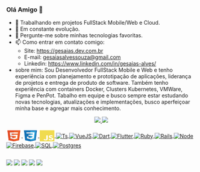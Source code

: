### Olá Amigo 👋

- 🔭 Trabalhando em projetos FullStack Mobile/Web e Cloud.
- 🌱 Em constante evolução.
- 💬 Pergunte-me sobre minhas tecnologias favoritas.
- 📫 Como entrar em contato comigo:
  - Site: https://gesaias.dev.com.br
  - E-mail: gesaiasalvessouza@gmail.com
  - Linkedin: https://www.linkedin.com/in/gesaias-alves/
- sobre mim:
  Sou Desenvolvedor FullStack Mobile e Web e tenho experiência com planejamento e prototipação de aplicações, liderança de projetos e entrega de produto de software. Também tenho experiência com containers Docker, Clusters Kubernetes, VMWare, Figma e PenPot. Tabalho em equipe e busco sempre estar estudando novas tecnologias, atualizações e implementações, busco aperfeiçoar minha base e agregar mais conhecimento.

<div align="center">
  <a href="https://github.com/Gesaias">
  <img height="180em" src="https://github-readme-stats.vercel.app/api?username=Gesaias&show_icons=true&theme=dark&include_all_commits=true&count_private=true"/>
  <img height="180em" src="https://github-readme-stats.vercel.app/api/top-langs/?username=Gesaias&layout=compact&langs_count=7&theme=dark"/>
</div>
  
<div style="display: inline_block"><br>
  <img align="center" alt="HTML" height="30" width="40" src="https://raw.githubusercontent.com/devicons/devicon/master/icons/html5/html5-original.svg">
  <img align="center" alt="CSS" height="30" width="40" src="https://raw.githubusercontent.com/devicons/devicon/master/icons/css3/css3-original.svg">
  <img align="center" alt="Js" height="30" width="40" src="https://raw.githubusercontent.com/devicons/devicon/master/icons/javascript/javascript-plain.svg">  
  <img align="center" alt="Ts" src="https://img.icons8.com/color/40/000000/typescript.png"/>    
  <img align="center" alt="VueJS" height="30" width="40" src="https://cdn.jsdelivr.net/gh/devicons/devicon/icons/vuejs/vuejs-original.svg">
  <img align="center" alt="Dart" src="https://img.icons8.com/color/40/000000/dart.png"/>
  <img align="center" alt="Flutter" src="https://img.icons8.com/color/38/000000/flutter.png"/>
  <img align="center" alt="Ruby" src="https://img.icons8.com/color/40/000000/ruby-programming-language.png"/>
  <img align="center" alt="Rails" src="https://img.icons8.com/external-tal-revivo-color-tal-revivo/48/000000/external-rails-a-server-side-web-application-framework-written-in-ruby-logo-color-tal-revivo.png"/>
  <img align="center" alt="Node" src="https://img.icons8.com/color/48/000000/nodejs.png"/>
  <img align="center" alt="Firebase" height="30" width="40" src="https://cdn.jsdelivr.net/gh/devicons/devicon/icons/firebase/firebase-plain.svg">
  <img align="center" alt="SQL" height="30" width="40" src="https://cdn.jsdelivr.net/gh/devicons/devicon/icons/mysql/mysql-original.svg">
  <img align="center" alt="Postgres" src="https://img.icons8.com/color/38/000000/postgreesql.png"/>
  
</div>
  
##
  
<div>
   	<a href="https://api.whatsapp.com/send?phone=5569999425269&text=Ol%C3%A1%20venho%20do%20Git-Hub%2C%20voc%C3%AA%20est%C3%A1%20dispon%C3%ADvel%3F" target="_blank"><img src="https://img.shields.io/badge/WhatsApp-25D366?style=for-the-badge&logo=whatsapp&logoColor=white" target="_blank"></a>
  <a href="https://twitter.com/gesaias_dev" target="_blank"><img src="https://img.shields.io/badge/Twitter-1DA1F2?style=for-the-badge&logo=twitter&logoColor=white" target="_blank"></a>
  <a href = "mailto:gesaiasalvessouza@gmail.com"><img src="https://img.shields.io/badge/-Gmail-%23333?style=for-the-badge&logo=gmail&logoColor=white" target="_blank"></a>
  <a href="https://www.linkedin.com/in/gesaias-alves-80b66a169/" target="_blank"><img src="https://img.shields.io/badge/-LinkedIn-%230077B5?style=for-the-badge&logo=linkedin&logoColor=white" target="_blank"></a>   
    <a href="https://t.me/gesaiasalves" target="_blank"><img src="https://img.shields.io/badge/Telegram-2CA5E0?style=for-the-badge&logo=telegram&logoColor=white" target="_blank"></a> 
</div>
